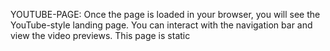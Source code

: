 YOUTUBE-PAGE:
Once the page is loaded in your browser, you will see the YouTube-style landing page. You can interact with the navigation bar and view the video previews. This page is static
